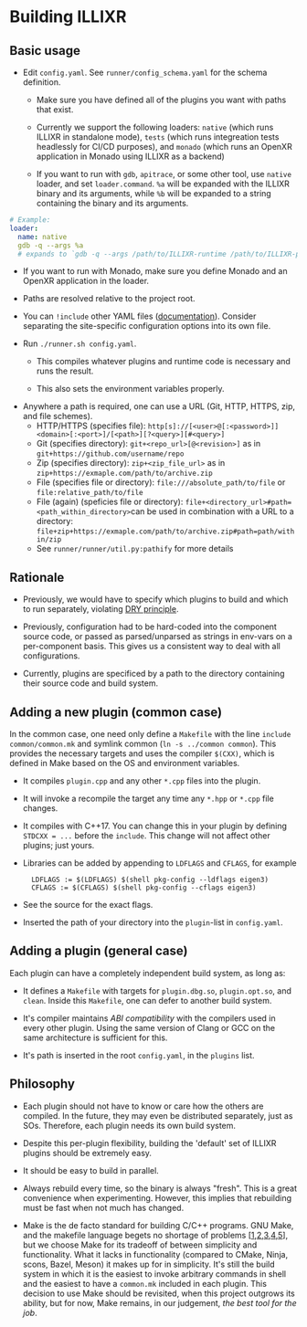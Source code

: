 # Building ILLIXR

## Basic usage

- Edit `config.yaml`. See `runner/config_schema.yaml` for the schema definition.

  * Make sure you have defined all of the plugins you want with paths that exist.

  * Currently we support the following loaders: `native` (which runs ILLIXR in standalone mode),
    `tests` (which runs integreation tests headlessly for CI/CD purposes), and `monado` (which runs
    an OpenXR application in Monado using ILLIXR as a backend)

   * If you want to run with `gdb`, `apitrace`, or some other tool, use `native` loader, and set
     `loader.command`. `%a` will be expanded with the ILLIXR binary and its arguments, while `%b`
     will be expanded to a string containing the binary and its arguments.

```yaml
# Example:
loader:
  name: native
  gdb -q --args %a
  # expands to `gdb -q --args /path/to/ILLIXR-runtime /path/to/ILLIXR-plugin ...`
```

   * If you want to run with Monado, make sure you define Monado and an OpenXR application in the
      loader.

  * Paths are resolved relative to the project root.

  * You can `!include` other YAML files ([documentation][8]). Consider separating the site-specific
    configuration options into its own file.

- Run `./runner.sh config.yaml`.

  * This compiles whatever plugins and runtime code is necessary and runs the result.

  * This also sets the environment variables properly.

* Anywhere a path is required, one can use a URL (Git, HTTP, HTTPS, zip, and file schemes).
  - HTTP/HTTPS (specifies file): `http[s]://[<user>@[:<password>]]<domain>[:<port>]/[<path>][?<query>][#<query>]`
  - Git (specifies directory): `git+<repo_url>[@<revision>]` as in `git+https://github.com/username/repo`
  - Zip (specifies directory): `zip+<zip_file_url>` as in `zip+https://exmaple.com/path/to/archive.zip`
  - File (specifies file or directory): `file:///absolute_path/to/file` or `file:relative_path/to/file`
  - File (again) (speficies file or directory): `file+<directory_url>#path=<path_within_directory>`can be used in combination with a URL to a directory: `file+zip+https://exmaple.com/path/to/archive.zip#path=path/within/zip`
  - See `runner/runner/util.py:pathify` for more details

## Rationale

- Previously, we would have to specify which plugins to build and which to run separately, violating
  [DRY principle][7].

- Previously, configuration had to be hard-coded into the component source code, or passed as
  parsed/unparsed as strings in env-vars on a per-component basis. This gives us a consistent way to
  deal with all configurations.

- Currently, plugins are specificed by a path to the directory containing their source code and
  build system.

[7]: https://en.wikipedia.org/wiki/Don%27t_repeat_yourself
[8]: https://pypi.org/project/pyyaml-include/

## Adding a new plugin (common case)

In the common case, one need only define a `Makefile` with the line `include common/common.mk` and
symlink common (`ln -s ../common common`). This provides the necessary targets and uses the compiler
`$(CXX)`, which is defined in Make based on the OS and environment variables.

- It compiles `plugin.cpp` and any other `*.cpp` files into the plugin.

- It will invoke a recompile the target any time any `*.hpp` or `*.cpp` file changes.

- It compiles with C++17. You can change this in your plugin by defining `STDCXX = ...` before the
  `include`. This change will not affect other plugins; just yours.

- Libraries can be added by appending to `LDFLAGS` and `CFLAGS`, for example

        LDFLAGS := $(LDFLAGS) $(shell pkg-config --ldflags eigen3)
        CFLAGS := $(CFLAGS) $(shell pkg-config --cflags eigen3)

- See the source for the exact flags.

- Inserted the path of your directory into the `plugin`-list in `config.yaml`.

## Adding a plugin (general case)

Each plugin can have a completely independent build system, as long as:
- It defines a `Makefile` with targets for `plugin.dbg.so`, `plugin.opt.so`, and `clean`. Inside
  this `Makefile`, one can defer to another build system.

- It's compiler maintains _ABI compatibility_ with the compilers used in every other plugin. Using
  the same version of Clang or GCC on the same architecture is sufficient for this.

- It's path is inserted in the root `config.yaml`, in the `plugins` list.

## Philosophy

- Each plugin should not have to know or care how the others are compiled. In the future, they may
  even be distributed separately, just as SOs. Therefore, each plugin needs its own build system.

- Despite this per-plugin flexibility, building the 'default' set of ILLIXR plugins should be
  extremely easy.

- It should be easy to build in parallel.

- Always rebuild every time, so the binary is always "fresh". This is a great convenience when
  experimenting. However, this implies that rebuilding must be fast when not much has changed.

- Make is the de facto standard for building C/C++ programs. GNU Make, and the
  makefile language begets no shortage of problems [[1][1],[2][2],[3][3],[4][4],[5][5]], but we choose
  Make for its tradeoff of between simplicity and functionality. What it lacks in functionality
  (compared to CMake, Ninja, scons, Bazel, Meson) it makes up for in simplicity. It's still the
  build system in which it is the easiest to invoke arbitrary commands in shell and the easiest to
  have a `common.mk` included in each plugin. This decision to use Make should be revisited, when
  this project outgrows its ability, but for now, Make remains, in our judgement, _the best tool for
  the job_.

[1]: https://www.conifersystems.com/whitepapers/gnu-make/
[2]: https://www.gnu.org/software/cons/stable/cons.html#why%20cons%20why%20not%20make
[3]: https://interrupt.memfault.com/blog/gnu-make-guidelines#when-to-choose-make
[4]: https://grosskurth.ca/bib/1997/miller.pdf "Recursive Make Considered Harmful (AUUGN Journal of AUUG Inc. 1998)"
[5]: https://doi.org/10.1145/3241625.2976011 "Non-recursive make considered harmful: build systems at scale (SIGPLAN 2016)"
